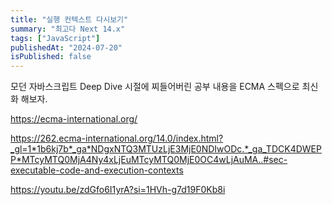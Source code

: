 ```yaml
---
title: "실행 컨텍스트 다시보기"
summary: "최고다 Next 14.x"
tags: ["JavaScript"]
publishedAt: "2024-07-20"
isPublished: false
---
```


모던 자바스크립트 Deep Dive 시절에 찌들어버린 공부 내용을 ECMA 스펙으로 최신화 해보자.

https://ecma-international.org/

https://262.ecma-international.org/14.0/index.html?_gl=1*1b6kj7b*_ga*NDgxNTQ3MTUzLjE3MjE0NDIwODc.*_ga_TDCK4DWEPP*MTcyMTQ0MjA4Ny4xLjEuMTcyMTQ0MjE0OC4wLjAuMA..#sec-executable-code-and-execution-contexts

https://youtu.be/zdGfo6I1yrA?si=1HVh-g7d19F0Kb8i
